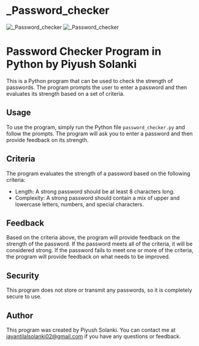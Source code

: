 # _Password_checker
![_Password_checker](2.png)
![_Password_checker](3.png)
# Password Checker Program in Python by Piyush Solanki

This is a Python program that can be used to check the strength of passwords. The program prompts the user to enter a password and then evaluates its strength based on a set of criteria.

## Usage

To use the program, simply run the Python file `password_checker.py` and follow the prompts. The program will ask you to enter a password and then provide feedback on its strength.

## Criteria

The program evaluates the strength of a password based on the following criteria:

- Length: A strong password should be at least 8 characters long.
- Complexity: A strong password should contain a mix of upper and lowercase letters, numbers, and special characters.

## Feedback

Based on the criteria above, the program will provide feedback on the strength of the password. If the password meets all of the criteria, it will be considered strong. If the password fails to meet one or more of the criteria, the program will provide feedback on what needs to be improved.

## Security

This program does not store or transmit any passwords, so it is completely secure to use.

## Author

This program was created by Piyush Solanki. You can contact me at jayantilalsolanki02@gmail.com if you have any questions or feedback.
